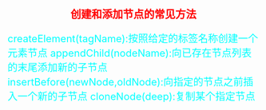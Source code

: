 <style>
h2{
color:red;
text-align:center;
}
p{
color:aqua;
font-size:20px
}
</style>
<h2>创建和添加节点的常见方法</h2>
<p>
createElement(tagName):按照给定的标签名称创建一个元素节点
appendChild(nodeName):向已存在节点列表的末尾添加新的子节点
insertBefore(newNode,oldNode):向指定的节点之前插入一个新的子节点
cloneNode(deep):复制某个指定节点


</p>